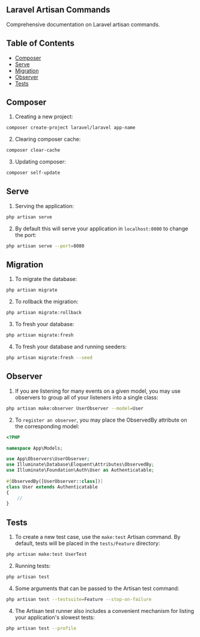 ## Laravel Artisan Commands
Comprehensive documentation on Laravel artisan commands.

## Table of Contents
- [Composer](#composer)
- [Serve](#serve)
- [Migration](#migration)
- [Observer](#observer)
- [Tests](#tests)

## Composer
1. Creating a new project:
```sh
composer create-project laravel/laravel app-name
```
2. Clearing composer cache:
```sh
composer clear-cache
```
3. Updating composer:
```sh
composer self-update
```

## Serve
1. Serving the application:
```sh
php artisan serve
```
2. By default this will serve your application in `localhost:8000` to change the port:
```sh
php artisan serve --port=8080
```

## Migration
1. To migrate the database:
```sh
php artisan migrate
```
2. To rollback the migration:
```sh
php artisan migrate:rollback
```
3. To fresh your database:
```sh
php artisan migrate:fresh
```
4. To fresh your database and running seeders:
```sh
php artisan migrate:fresh --seed
```

## Observer
1. If you are listening for many events on a given model, you may use observers to group all of your listeners into a single class:
```sh
php artisan make:observer UserObserver --model=User
```
2. To `register an observer`, you may place the ObservedBy attribute on the corresponding model:
```php
<?PHP

namespace App\Models;

use App\Observers\UserObserver;
use Illuminate\Database\Eloquent\Attributes\ObservedBy;
use Illuminate\Foundation\Auth\User as Authenticatable;
 
#[ObservedBy([UserObserver::class])]
class User extends Authenticatable
{
    //
}
```

## Tests
1. To create a new test case, use the `make:test` Artisan command. By default, tests will be placed in the `tests/Feature` directory:
```sh
php artisan make:test UserTest
```
2. Running tests:
```sh
php artisan test
```
4. Some arguments that can be passed to the Artisan test command:
```sh
php artisan test --testsuite=Feature --stop-on-failure
```
4. The Artisan test runner also includes a convenient mechanism for listing your application's slowest tests:
```sh
php artisan test --profile
```
